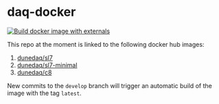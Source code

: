 # daq-docker
[![Build docker image with externals](https://github.com/DUNE-DAQ/daq-docker/actions/workflows/slim_externals.yaml/badge.svg)](https://github.com/DUNE-DAQ/daq-docker/actions/workflows/slim_externals.yaml)

This repo at the moment is linked to the following docker hub images:

1. [dunedaq/sl7](https://hub.docker.com/repository/docker/dunedaq/sl7)
2. [dunedaq/sl7-minimal](https://hub.docker.com/repository/docker/dunedaq/sl7-minimal)
3. [dunedaq/c8](https://hub.docker.com/repository/docker/dunedaq/c8)

New commits to the `develop` branch will trigger an automatic build of the image with the tag `latest`.
